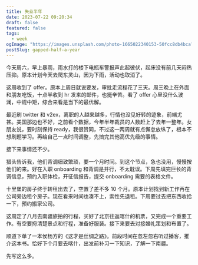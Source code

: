 ```yaml
---
title: 失业半年
date: 2023-07-22 09:20:34
draft: false
featured: false
tags:
  - week
ogImage: "https://images.unsplash.com/photo-1665022340153-50fcc8db4bca?crop=entropy&cs=tinysrgb&fit=max&fm=jpg&ixid=M3wzNjAwOTd8MHwxfHNlYXJjaHw1fHxkcml6emxlJTIwY2l0eXxlbnwwfDB8fHwxNjg5OTg5MTY0fDA&ixlib=rb-4.0.3&q=80&w=1080"
postSlug: gapped-half-a-year
---
```


今天周六，早上暴雨，雨水打的楼下电瓶车警报声此起彼伏，起床没有前几天闷热压抑。原本计划今天去爬东灵山，因为下雨，活动也取消了。

这周收到了 offer。原本上周日就说要发，审批走流程花了三天。周三晚上在外面和朋友吃饭，十点半收到 hr 发来的邮件，也挺辛苦。看了 offer 心里没什么波澜，中规中矩，综合来看是当下的最优解。

最近刷 twitter 和 v2ex，离职的人越来越多，行情也没见好转的迹象，前端尤甚。美国那边也不好，之前看个数据，今年半年裁员的人数赶上了去年一整年。女朋友说，要时刻保持 ready，我很赞同，不过这一两周就有点懈怠放纵了，根本不想刷题学习。再给自己一点时间调整，先搞完其他高优先级的事情。

接下来事情还不少。

猎头告诉我，他们背调细致繁琐，要一个月时间。到这个节点，急也没用，慢慢按他们的来。好在入职 onboarding 和背调是并行，不太耽误。下周先填完巨长的背调信息，预约入职体检，开征信报告，提交 onboarding 需要的表格文件。

十里堡的房子终于转租出去了，空置了差不多 10 个月。原本计划找到新工作再在公司旁边租个房子。现在看来时间也凑不上，索性先退租。下周要过去把东西收拾一下，预约搬家公司。

这周定了八月去南疆旅拍的行程，买好了北京往返喀什的机票，又完成一个重要工作。有空要捋清楚景点和行程，准备好服装。接下来要去对接婚礼策划和布置了。

顺道下单了一本侯杨方的《这才是丝绸之路》。前段时间在忽左忽右听过播客，推介这本书。恰好下个月要去喀什，出发前补习一下知识，了解一下南疆。

先写这么多。
